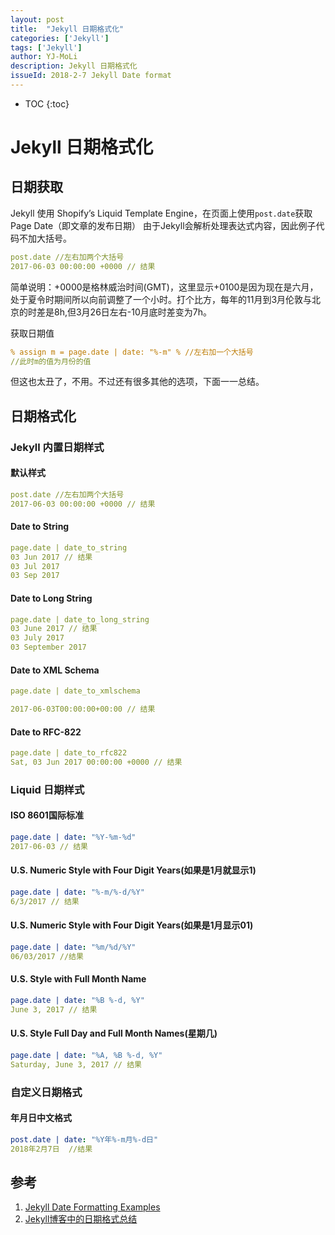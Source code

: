 ```yaml
---
layout: post
title:  "Jekyll 日期格式化"
categories: ['Jekyll']
tags: ['Jekyll']
author: YJ-MoLi
description: Jekyll 日期格式化
issueId: 2018-2-7 Jekyll Date format
---
```

* TOC
{:toc}

# Jekyll 日期格式化

## 日期获取
Jekyll 使用 Shopify’s Liquid Template Engine，在页面上使用`post.date`获取Page Date（即文章的发布日期）
由于Jekyll会解析处理表达式内容，因此例子代码不加大括号。
```yaml
post.date //左右加两个大括号
2017-06-03 00:00:00 +0000 // 结果
```
简单说明：+0000是格林威治时间(GMT)，这里显示+0100是因为现在是六月，处于夏令时期间所以向前调整了一个小时。打个比方，每年的11月到3月伦敦与北京的时差是8h,但3月26日左右-10月底时差变为7h。


获取日期值
```yaml
% assign m = page.date | date: "%-m" % //左右加一个大括号
//此时m的值为月份的值
```
但这也太丑了，不用。不过还有很多其他的选项，下面一一总结。

## 日期格式化
### Jekyll 内置日期样式
#### 默认样式
```yaml
post.date //左右加两个大括号
2017-06-03 00:00:00 +0000 // 结果
```

#### Date to String
```yaml
page.date | date_to_string
03 Jun 2017 // 结果
03 Jul 2017
03 Sep 2017
```

#### Date to Long String
```yaml
page.date | date_to_long_string
03 June 2017 // 结果
03 July 2017
03 September 2017
```


#### Date to XML Schema
```yaml
page.date | date_to_xmlschema

2017-06-03T00:00:00+00:00 // 结果
```

#### Date to RFC-822
```yaml
page.date | date_to_rfc822
Sat, 03 Jun 2017 00:00:00 +0000 // 结果
```

### Liquid 日期样式

#### ISO 8601国际标准
```yaml
page.date | date: "%Y-%m-%d"
2017-06-03 // 结果
```
#### U.S. Numeric Style with Four Digit Years(如果是1月就显示1)
```yaml
page.date | date: "%-m/%-d/%Y"
6/3/2017 // 结果
```

#### U.S. Numeric Style with Four Digit Years(如果是1月显示01)
```yaml
page.date | date: "%m/%d/%Y" 
06/03/2017 //结果
```

#### U.S. Style with Full Month Name
```yaml
page.date | date: "%B %-d, %Y" 
June 3, 2017 // 结果
```

#### U.S. Style Full Day and Full Month Names(星期几)
```yaml
page.date | date: "%A, %B %-d, %Y"
Saturday, June 3, 2017 // 结果
```

### 自定义日期格式

#### 年月日中文格式
```yaml
post.date | date: "%Y年%-m月%-d日" 
2018年2月7日  //结果
```


## 参考
1. [Jekyll Date Formatting Examples](http://alanwsmith.com/jekyll-liquid-date-formatting-examples)
2. [Jekyll博客中的日期格式总结](http://linglinyp.com/jekyll/2017/06/03/jekyll.html)
